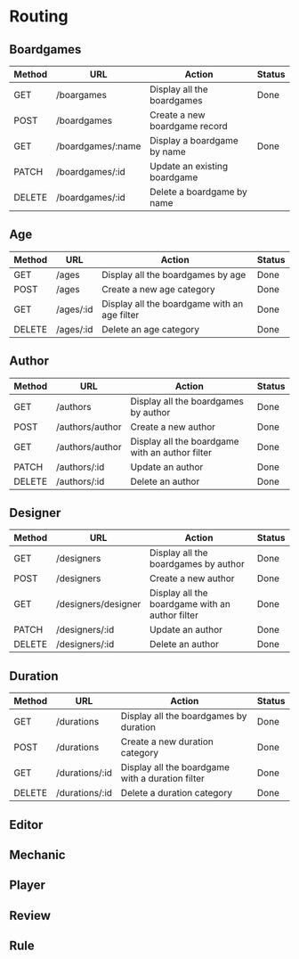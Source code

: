 # Routing

## Boardgames

| Method | URL | Action | Status |
| --- | --- | --- | --- |
| GET | /boargames | Display all the boardgames | Done |
| POST | /boardgames | Create a new boardgame record | |
| GET | /boardgames/:name | Display a boardgame by name | Done |
| PATCH | /boardgames/:id | Update an existing boardgame | |
| DELETE | /boardgames/:id | Delete a boardgame by name | |

## Age

| Method | URL | Action | Status |
| --- | --- | --- | --- |
| GET | /ages | Display all the boardgames by age | Done |
| POST | /ages | Create a new age category | Done |
| GET | /ages/:id | Display all the boardgame with an age filter | Done |
| DELETE | /ages/:id | Delete an age category | Done |

## Author

| Method | URL | Action | Status |
| --- | --- | --- | --- |
| GET | /authors | Display all the boardgames by author | Done |
| POST | /authors/author | Create a new author | Done |
| GET | /authors/author | Display all the boardgame with an author filter | Done |
| PATCH | /authors/:id | Update an author | Done |
| DELETE | /authors/:id | Delete an author | Done |

## Designer

| Method | URL | Action | Status |
| --- | --- | --- | --- |
| GET | /designers | Display all the boardgames by author | Done |
| POST | /designers | Create a new author | Done |
| GET | /designers/designer | Display all the boardgame with an author filter | Done |
| PATCH | /designers/:id | Update an author | Done |
| DELETE | /designers/:id | Delete an author | Done |

## Duration

| Method | URL | Action | Status |
| --- | --- | --- | --- |
| GET | /durations | Display all the boardgames by duration | Done |
| POST | /durations | Create a new duration category | Done |
| GET | /durations/:id | Display all the boardgame with a duration filter | Done |
| DELETE | /durations/:id | Delete a duration category | Done |

## Editor

## Mechanic

## Player

## Review

## Rule
